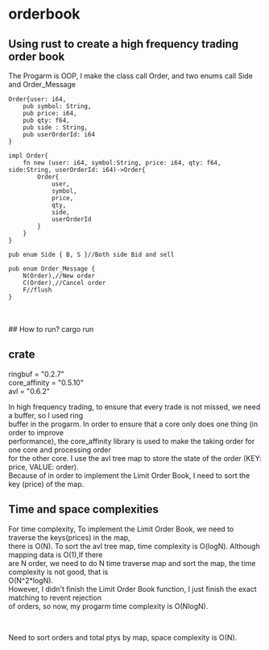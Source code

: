# orderbook
## Using rust to create a high frequency trading order book

The Progarm is OOP, I make the class call Order, and two enums call Side and Order_Message
```
Order{user: i64,
    pub symbol: String,
    pub price: i64,
    pub qty: f64,
    pub side : String,
    pub userOrderId: i64
}

impl Order{
    fn new (user: i64, symbol:String, price: i64, qty: f64, side:String, userOrderId: i64)->Order{
        Order{
            user,
            symbol,
            price,
            qty,
            side,
            userOrderId
        }
    }
}

pub enum Side { B, S }//Both side Bid and sell

pub enum Order_Message {
    N(Order),//New order
    C(Order),//Cancel order
    F//flush
}
``` 
<br />



<br/>
## How to run?
cargo run <br/>

## crate
ringbuf = "0.2.7" <br />
core_affinity = "0.5.10" <br />
avl = "0.6.2" <br />

In high frequency trading, to ensure that every trade is not missed, we need a buffer, so I used ring <br />
buffer in the progarm. In order to ensure that a core only does one thing (in order to improve <br />
performance), the core_affinity library is used to make the taking order for one core and processing order <br />
for the other core. I use the avl tree map to store the state of the order (KEY: price, VALUE: order). <br />
Because of in order to implement the Limit Order Book, I need to sort the key (price) of the map.

## Time and space complexities
For time complexity, To implement the Limit Order Book, we need to traverse the keys(prices) in the map,<br /> 
there is O(N). To sort the avl tree map, time complexity is O(logN). Although mapping data is O(1),If there <br />
 are N order, we need to do N time traverse map and sort the map, the time complexity is not good, that is <br />
 O(N^2*logN). <Br />
 However, I didn't finish the Limit Order Book function, I just finish the exact matching to revent rejection<br /> 
 of orders, so now, my progarm time complexity is O(NlogN).
 
 <br />
 
 Need to sort orders and total ptys by map, space complexity is O(N).